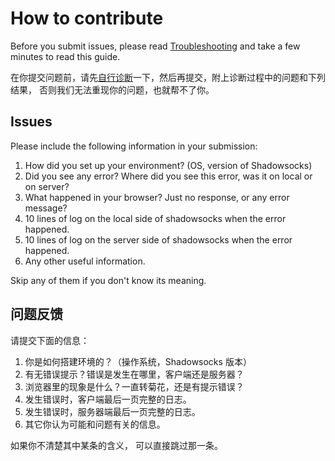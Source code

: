 How to contribute
=================

Before you submit issues, please read [Troubleshooting] and take a few minutes
to read this guide.

在你提交问题前，请先[自行诊断]一下，然后再提交，附上诊断过程中的问题和下列结果，
否则我们无法重现你的问题，也就帮不了你。

Issues
------

Please include the following information in your submission:

1. How did you set up your environment? (OS, version of Shadowsocks)
2. Did you see any error? Where did you see this error, was it on local or on server?
3. What happened in your browser? Just no response, or any error message?
4. 10 lines of log on the local side of shadowsocks when the error happened.
5. 10 lines of log on the server side of shadowsocks when the error happened.
6. Any other useful information.

Skip any of them if you don't know its meaning.

问题反馈
-------

请提交下面的信息：

1. 你是如何搭建环境的？（操作系统，Shadowsocks 版本）
2. 有无错误提示？错误是发生在哪里，客户端还是服务器？
3. 浏览器里的现象是什么？一直转菊花，还是有提示错误？
4. 发生错误时，客户端最后一页完整的日志。
5. 发生错误时，服务器端最后一页完整的日志。
6. 其它你认为可能和问题有关的信息。

如果你不清楚其中某条的含义， 可以直接跳过那一条。

[Troubleshooting]: https://github.com/clowwindy/shadowsocks/wiki/Troubleshooting
[自行诊断]:        https://github.com/clowwindy/shadowsocks/wiki/Troubleshooting
